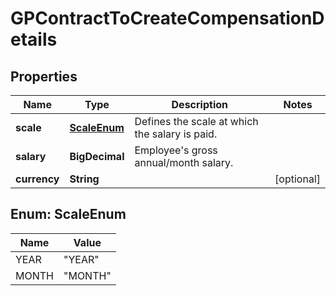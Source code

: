 

# GPContractToCreateCompensationDetails


## Properties

| Name | Type | Description | Notes |
|------------ | ------------- | ------------- | -------------|
|**scale** | [**ScaleEnum**](#ScaleEnum) | Defines the scale at which the salary is paid. |  |
|**salary** | **BigDecimal** | Employee&#39;s gross annual/month salary. |  |
|**currency** | **String** |  |  [optional] |



## Enum: ScaleEnum

| Name | Value |
|---- | -----|
| YEAR | &quot;YEAR&quot; |
| MONTH | &quot;MONTH&quot; |



